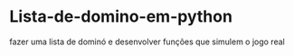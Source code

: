 # Lista-de-domino-em-python
fazer uma lista de dominó e desenvolver funções que simulem o jogo real

